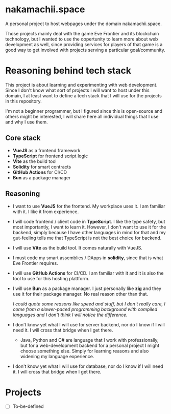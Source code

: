 # nakamachii.space

A personal project to host webpages under the domain nakamachii.space.

Those projects mainly deal with the game Eve Frontier and its blockchain technology, but I wanted to use the oppertunity to learn more about web development as well, since providing services for players of that game is a good way to get involved with projects serving a particular goal/community.

# Reasoning behind tech stack

This project is about learning and experimenting with web development. Since I don't know what sort of projects I will want to host under this domain, I at least want to define a tech stack that I will use for the projects in this repository.

I'm not a beginner programmer, but I figured since this is open-source and others might be interested, I will share here all individual things that I use and why I use them.

## Core stack

- **VueJS** as a frontend framework
- **TypeScript** for frontend script logic
- **Vite** as the build tool
- **Solidity** for smart contracts
- **GitHub Actions** for CI/CD
- **Bun** as a package manager

## Reasoning

- I want to use **VueJS** for the frontend. My workplace uses it. I am familiar with it. I like it from experience.
- I will code frontend / client code in **TypeScript**. I like the type safety, but most importantly, I want to learn it. However, I don't want to use it for the backend, simply because I have other languages in mind for that and my gut-feeling tells me that TypeScript is not the best choice for backend.
- I will use **Vite** as the build tool. It comes naturally with VueJS.
- I must code my smart assemblies / DApps in **solidity**, since that is what Eve Frontier requires.
- I will use **GitHub Actions** for CI/CD. I am familiar with it and it is also the tool to use for this hosting plattform.
- I will use **Bun** as a package manager. I just personally like **zig** and they use it for their package manager. No real reason other than that. 
    
    _I could quote some reasons like speed and stuff, but I don't really care, I come from a slower-paced programming background with compiled languages and I don't think I will notice the difference._
- I don't know yet what I will use for server backend, nor do I know if I will need it. I will cross that bridge when I get there.
    - Java, Python and C# are language that I work with professionally, but for a web-development backend for a personal project I might choose something else. Simply for learning reasons and also widening my language experience.
- I don't know yet what I will use for database, nor do I know if I will need it. I will cross that bridge when I get there.

# Projects

- [ ] To-be-defined